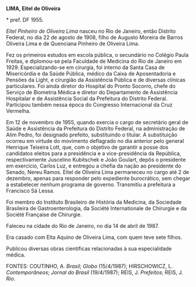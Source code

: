 **LIMA, Eitel de Oliveira**

\* pref. DF 1955.

*Eitel Pinheiro de Oliveira Lima* nasceu no Rio de Janeiro, então
Distrito Federal, no dia 22 de agosto de 1908, filho de Augusto Moreira
de Barros Oliveira Lima e de Quenciana Pinheiro de Oliveira Lima.

Fez os primeiros estudos em escola pública, o secundário no Colégio
Paula Freitas, e diplomou-se pela Faculdade de Medicina do Rio de
Janeiro em 1929. Especializando-se em cirurgia, foi interno da Santa
Casa de Misericórdia e da Saúde Pública, médico da Caixa de
Aposentadoria e Pensões da Light, e cirurgião da Assistência Pública e
de diversas clínicas particulares. Foi ainda diretor do Hospital do
Pronto Socorro, chefe do Serviço de Biometria Médica e diretor do
Departamento de Assistência Hospitalar e de Assistência Social da
Prefeitura do Distrito Federal. Participou também nessa época do
Congresso Internacional da Cruz Vermelha.

Em 12 de novembro de 1955, quando exercia o cargo de secretário geral de
Saúde e Assistência da Prefeitura do Distrito Federal, na administração
de Alim Pedro, foi designado prefeito, substituindo o titular. A
substituição ocorreu em virtude do movimento deflagrado no dia anterior
pelo general Henrique Teixeira Lott, que, com o objetivo de garantir a
posse dos candidatos eleitos para a presidência e a vice-presidência da
República, respectivamente Juscelino Kubitschek e João Goulart, depôs o
presidente em exercício, Carlos Luz, e entregou a chefia da nação ao
presidente do Senado, Nereu Ramos. Eitel de Oliveira Lima permaneceu no
cargo até 2 de dezembro, apenas para responder pelo expediente
burocrático, sem chegar a estabelecer nenhum programa de governo.
Transmitiu a prefeitura a Francisco Sá Lessa.

Foi membro do Instituto Brasileiro de História da Medicina, da Sociedade
Brasileira de Gastroenterologia, da Société Internationale de Chirurgie
e da Société Française de Chirurgie.

Faleceu na cidade do Rio de Janeiro, no dia 14 de abril de 1987.

Era casado com Elta Aquino de Oliveira Lima, com quem teve sete filhos.

Publicou diversas obras científicas relacionadas à sua especialidade
médica.

FONTES: COUTINHO, A. *Brasil*; *Globo* (15/4/1987); HIRSCHOWICZ, L.
*Contemporâneos*; *Jornal do Brasil* (19/4/1987); REIS, J. *Prefeitos*;
REIS, J. *Rio*.
